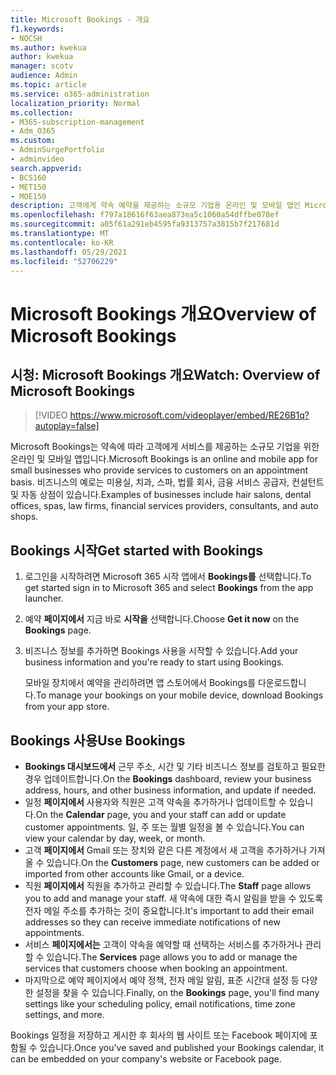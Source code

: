 ```yaml
---
title: Microsoft Bookings - 개요
f1.keywords:
- NOCSH
ms.author: kwekua
author: kwekua
manager: scotv
audience: Admin
ms.topic: article
ms.service: o365-administration
localization_priority: Normal
ms.collection:
- M365-subscription-management
- Adm_O365
ms.custom:
- AdminSurgePortfolio
- adminvideo
search.appverid:
- BCS160
- MET150
- MOE150
description: 고객에게 약속 예약을 제공하는 소규모 기업용 온라인 및 모바일 앱인 Microsoft Bookings에 대해 자세히 알아보십시오.
ms.openlocfilehash: f797a18616f63aea873ea5c1060a54dffbe078ef
ms.sourcegitcommit: a05f61a291eb4595fa9313757a3815b7f217681d
ms.translationtype: MT
ms.contentlocale: ko-KR
ms.lasthandoff: 05/29/2021
ms.locfileid: "52706229"
---
```

# <a name="overview-of-microsoft-bookings"></a><span data-ttu-id="bb2c4-103">Microsoft Bookings 개요</span><span class="sxs-lookup"><span data-stu-id="bb2c4-103">Overview of Microsoft Bookings</span></span>

## <a name="watch-overview-of-microsoft-bookings"></a><span data-ttu-id="bb2c4-104">시청: Microsoft Bookings 개요</span><span class="sxs-lookup"><span data-stu-id="bb2c4-104">Watch: Overview of Microsoft Bookings</span></span>

> [!VIDEO https://www.microsoft.com/videoplayer/embed/RE26B1q?autoplay=false]

<span data-ttu-id="bb2c4-105">Microsoft Bookings는 약속에 따라 고객에게 서비스를 제공하는 소규모 기업을 위한 온라인 및 모바일 앱입니다.</span><span class="sxs-lookup"><span data-stu-id="bb2c4-105">Microsoft Bookings is an online and mobile app for small businesses who provide services to customers on an appointment basis.</span></span> <span data-ttu-id="bb2c4-106">비즈니스의 예로는 미용실, 치과, 스파, 법률 회사, 금융 서비스 공급자, 컨설턴트 및 자동 상점이 있습니다.</span><span class="sxs-lookup"><span data-stu-id="bb2c4-106">Examples of businesses include hair salons, dental offices, spas, law firms, financial services providers, consultants, and auto shops.</span></span>

## <a name="get-started-with-bookings"></a><span data-ttu-id="bb2c4-107">Bookings 시작</span><span class="sxs-lookup"><span data-stu-id="bb2c4-107">Get started with Bookings</span></span>

1. <span data-ttu-id="bb2c4-108">로그인을 시작하려면 Microsoft 365 시작 앱에서 **Bookings를** 선택합니다.</span><span class="sxs-lookup"><span data-stu-id="bb2c4-108">To get started sign in to Microsoft 365 and select **Bookings** from the app launcher.</span></span>
1. <span data-ttu-id="bb2c4-109">예약 **페이지에서** 지금 바로 **시작을** 선택합니다.</span><span class="sxs-lookup"><span data-stu-id="bb2c4-109">Choose **Get it now** on the **Bookings** page.</span></span>
1. <span data-ttu-id="bb2c4-110">비즈니스 정보를 추가하면 Bookings 사용을 시작할 수 있습니다.</span><span class="sxs-lookup"><span data-stu-id="bb2c4-110">Add your business information and you're ready to start using Bookings.</span></span>

    <span data-ttu-id="bb2c4-111">모바일 장치에서 예약을 관리하려면 앱 스토어에서 Bookings를 다운로드합니다.</span><span class="sxs-lookup"><span data-stu-id="bb2c4-111">To manage your bookings on your mobile device, download Bookings from your app store.</span></span>

## <a name="use-bookings"></a><span data-ttu-id="bb2c4-112">Bookings 사용</span><span class="sxs-lookup"><span data-stu-id="bb2c4-112">Use Bookings</span></span>

- <span data-ttu-id="bb2c4-113">**Bookings 대시보드에서** 근무 주소, 시간 및 기타 비즈니스 정보를 검토하고 필요한 경우 업데이트합니다.</span><span class="sxs-lookup"><span data-stu-id="bb2c4-113">On the **Bookings** dashboard, review your business address, hours, and other business information, and update if needed.</span></span>
- <span data-ttu-id="bb2c4-114">일정 **페이지에서** 사용자와 직원은 고객 약속을 추가하거나 업데이트할 수 있습니다.</span><span class="sxs-lookup"><span data-stu-id="bb2c4-114">On the **Calendar** page, you and your staff can add or update customer appointments.</span></span> <span data-ttu-id="bb2c4-115">일, 주 또는 월별 일정을 볼 수 있습니다.</span><span class="sxs-lookup"><span data-stu-id="bb2c4-115">You can view your calendar by day, week, or month.</span></span>
- <span data-ttu-id="bb2c4-116">고객 **페이지에서** Gmail 또는 장치와 같은 다른 계정에서 새 고객을 추가하거나 가져올 수 있습니다.</span><span class="sxs-lookup"><span data-stu-id="bb2c4-116">On the **Customers** page, new customers can be added or imported from other accounts like Gmail, or a device.</span></span>
- <span data-ttu-id="bb2c4-117">직원 **페이지에서** 직원을 추가하고 관리할 수 있습니다.</span><span class="sxs-lookup"><span data-stu-id="bb2c4-117">The **Staff** page allows you to add and manage your staff.</span></span> <span data-ttu-id="bb2c4-118">새 약속에 대한 즉시 알림을 받을 수 있도록 전자 메일 주소를 추가하는 것이 중요합니다.</span><span class="sxs-lookup"><span data-stu-id="bb2c4-118">It's important to add their email addresses so they can receive immediate notifications of new appointments.</span></span>
- <span data-ttu-id="bb2c4-119">서비스 **페이지에서는** 고객이 약속을 예약할 때 선택하는 서비스를 추가하거나 관리할 수 있습니다.</span><span class="sxs-lookup"><span data-stu-id="bb2c4-119">The **Services** page allows you to add or manage the services that customers choose when booking an appointment.</span></span>
- <span data-ttu-id="bb2c4-120">마지막으로 예약 페이지에서  예약 정책, 전자 메일 알림, 표준 시간대 설정 등 다양한 설정을 찾을 수 있습니다.</span><span class="sxs-lookup"><span data-stu-id="bb2c4-120">Finally, on the **Bookings** page, you'll find many settings like your scheduling policy, email notifications, time zone settings, and more.</span></span>

<span data-ttu-id="bb2c4-121">Bookings 일정을 저장하고 게시한 후 회사의 웹 사이트 또는 Facebook 페이지에 포함될 수 있습니다.</span><span class="sxs-lookup"><span data-stu-id="bb2c4-121">Once you've saved and published your Bookings calendar, it can be embedded on your company's website or Facebook page.</span></span>

